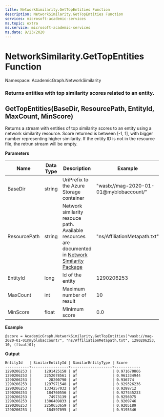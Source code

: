 ```yaml
---
title: NetworkSimilarity.GetTopEntities Function
description: NetworkSimilarity.GetTopEntities Function
services: microsoft-academic-services
ms.topic: extra
ms.service: microsoft-academic-services
ms.date: 9/23/2020
---
```

# NetworkSimilarity.GetTopEntities Function

Namespace: AcademicGraph.NetworkSimilarity

### Returns entities with top similarity scores related to an entity.

## GetTopEntities(BaseDir, ResourcePath, EntityId, MaxCount, MinScore)

Returns a stream with entities of top similarity scores to an entity using a network similarity resource.
Score returned is between [-1, 1], with bigger number representing higher similarity.
If the entity ID is not in the resource file, the retrun stream will be empty.

**Parameters**

Name | Data Type | Description | Example
--- | --- | --- | ---
BaseDir | string | UriPrefix to the Azure Storage container | "wasb://mag-2020-01-01@myblobaccount/"
ResourcePath | string | Network similarity resouce path. Available resources are documented in [Network Similarity Package](network-similarity#contents) | "ns/AffiliationMetapath.txt"
EntityId | long | Id of the entity | 1290206253
MaxCount | int | Maximum number of result | 10
MinScore | float | Minimum score | 0.0

**Example**

   ```U-SQL
   @score = AcademicGraph.NetworkSimilarity.GetTopEntities("wasb://mag-2020-01-01@myblobaccount/", "ns/AffiliationMetapath.txt", 1290206253, 10, (float)0);
   ```

**Output**

   ```
   EntityId   | SimilarEntityId | SimilarEntityType | Score
   -----------+-----------------+-------------------+------------
   1290206253 |      1291425158 | af                | 0.971670866
   1290206253 |      2252078561 | af                | 0.961334944
   1290206253 |        28200790 | af                | 0.936774
   1290206253 |      1297971548 | af                | 0.929326236
   1290206253 |      1334257032 | af                | 0.9288712
   1290206253 |       184760556 | af                | 0.927445233
   1290206253 |        74973139 | af                | 0.9256075
   1290206253 |      1306409833 | af                | 0.9209746
   1290206253 |      2250653659 | af                | 0.9205189
   1290206253 |       184597095 | af                | 0.9195346
   ```
